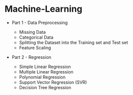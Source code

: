 # Machine-Learning

* Part 1 - Data Preprocessing
    * Missing Data
    * Categorical Data
    * Splitting the Dataset into the Training set and Test set
    * Feature Scaling

* Part 2 - Regression
    * Simple Linear Regression
    * Multiple Linear Regression
    * Polynomial Regression
    * Support Vector Regression (SVR)
    * Decision Tree Regression
